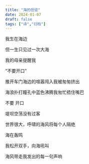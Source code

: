 ```yaml
---
title: "海的信徒"
date: 2024-01-07
draft: false
tags: ["诗","归档"]
---
```


我生在海边

但一生只见过一次大海

我的母亲提醒我

“不要开口”

推开车门海边的喧嚣闯入我被匆匆挤出

海浪扑打瞳孔中蓝色沸腾我匆忙捂住嘴巴

不要  开口

堤坝空荡没有过客

世界很大，呼啸的海风将每个人隔绝

海在轰鸣

我松开双手，向海吼叫

海风带走我发出的每一句声响